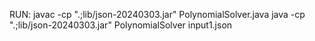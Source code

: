 RUN:
javac -cp ".;lib/json-20240303.jar" PolynomialSolver.java
java -cp ".;lib/json-20240303.jar" PolynomialSolver input1.json
